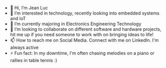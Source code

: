 - 👋 Hi, I’m Jean Luc 
- 👀 I’m interested in technology, recently looking into embedded systems and IoT
- 🌱 I’m currently majoring in Electronics Engineering Technology
- 💞️ I’m looking to collaborate on different software and hardware projects, hit me up if you need someone to work with on bringing ideas to life!
- 📫 How to reach me on Social Media. Connect with me on LinkedIn. I'm always active 
- ⚡ Fun fact: In my downtime, I'm often chasing melodies on a piano or rallies in table tennis :)  

<!---
jeanlucbazimya/jeanlucbazimya is a ✨ special ✨ repository because its `README.md` (this file) appears on your GitHub profile.
You can click the Preview link to take a look at your changes.
--->
